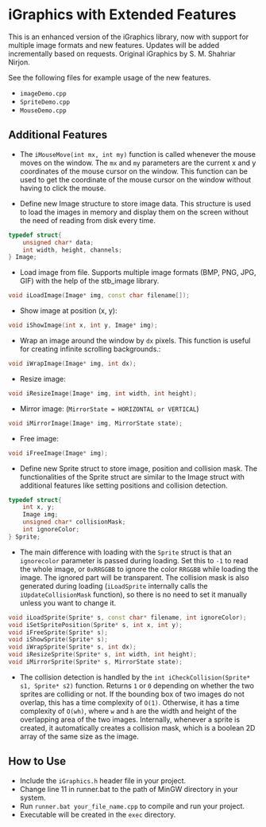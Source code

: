 # iGraphics with Extended Features

This is an enhanced version of the iGraphics library, now with support for multiple image formats and new features. Updates will be added incrementally based on requests. Original iGraphics by S. M. Shahriar Nirjon.

See the following files for example usage of the new features.
- `imageDemo.cpp`
- `SpriteDemo.cpp`
- `MouseDemo.cpp`

## Additional Features
- The `iMouseMove(int mx, int my)` function is called whenever the mouse moves on the window. The `mx` and `my` parameters are the current x and y coordinates of the mouse cursor on the window. This function can be used to get the coordinate of the mouse cursor on the window without having to click the mouse.

- Define new Image structure to store image data. This structure is used to load the images in memory and display them on the screen without the need of reading from disk  every time.
```cpp
typedef struct{
    unsigned char* data;
    int width, height, channels;
} Image;
```
- Load image from file. Supports multiple image formats (BMP, PNG, JPG, GIF) with the help of the stb_image library.
```cpp
void iLoadImage(Image* img, const char filename[]);
```
- Show image at position (x, y):
```cpp
void iShowImage(int x, int y, Image* img);
```
- Wrap an image around the window by `dx` pixels. This function is useful for creating infinite scrolling backgrounds.:
```cpp
void iWrapImage(Image* img, int dx);
```
- Resize image:
```cpp
void iResizeImage(Image* img, int width, int height);
```
- Mirror image: (`MirrorState = HORIZONTAL or VERTICAL`)
```cpp
void iMirrorImage(Image* img, MirrorState state);
```
- Free image:
```cpp
void iFreeImage(Image* img);
```
- Define new Sprite struct to store image, position and collision mask. The functionalities of the Sprite struct are similar to the Image struct with additional features like setting positions and collision detection.
```cpp
typedef struct{
    int x, y;
    Image img;
    unsigned char* collisionMask;
    int ignoreColor;
} Sprite;
```
- The main difference with loading with the `Sprite` struct is that an `ignorecolor` parameter is passed during loading. Set this to `-1` to read the whole image, or `0xRRGGBB` to ignore the color `RRGGBB` while loading the image. The ignored part will be transparent. The collision mask is also generated during loading (`iLoadSprite` internally calls the `iUpdateCollisionMask` function), so there is no need to set it manually unless you want to change it.
```cpp
void iLoadSprite(Sprite* s, const char* filename, int ignoreColor);
void iSetSpritePosition(Sprite* s, int x, int y);
void iFreeSprite(Sprite* s);
void iShowSprite(Sprite* s);
void iWrapSprite(Sprite* s, int dx);
void iResizeSprite(Sprite* s, int width, int height);
void iMirrorSprite(Sprite* s, MirrorState state);
```

- The collision detection is handled by the `int iCheckCollision(Sprite* s1, Sprite* s2)` function. Returns `1` or `0` depending on whether the two sprites are colliding or not. If the bounding box of two images do not overlap, this has a time complexity of `O(1)`. Otherwise, it has a time complexity of `O(wh)`, where `w` and `h` are the width and height of the overlapping area of the two images. Internally, whenever a sprite is created, it automatically creates a collision mask, which is a boolean 2D array of the same size as the image. 


## How to Use
- Include the `iGraphics.h` header file in your project.
- Change line 11 in runner.bat to the path of MinGW directory in your system.
- Run `runner.bat your_file_name.cpp` to compile and run your project.
- Executable will be created in the `exec` directory.